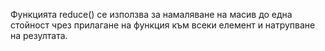 Функцията reduce() се използва за намаляване на масив до една стойност чрез прилагане на функция към всеки елемент и натрупване на резултата.
